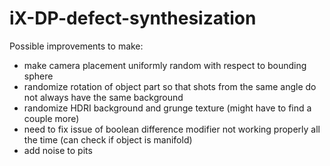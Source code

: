 # iX-DP-defect-synthesization

Possible improvements to make:
- make camera placement uniformly random with respect to bounding sphere
- randomize rotation of object part so that shots from the same angle do not always have the same background
- randomize HDRI background and grunge texture (might have to find a couple more)
- need to fix issue of boolean difference modifier not working properly all the time (can check if object is manifold)
- add noise to pits